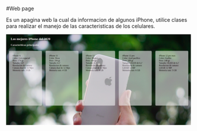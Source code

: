 #Web page

Es un apagina web la cual da informacion de algunos iPhone, utilice clases para realizar el manejo de las caracteristicas de los celulares. 


![Informacion sobre iPhones](./images/image-page.png)
